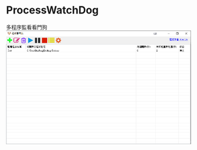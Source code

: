 # ProcessWatchDog
多程序監看看門狗
![image](https://raw.githubusercontent.com/jery0987/ProcessWatchDog/master/image.png)
